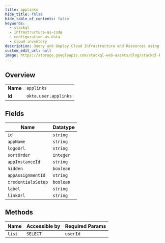 ```yaml
---
title: applinks
hide_title: false
hide_table_of_contents: false
keywords:
  - stackql
  - infrastructure-as-code
  - configuration-as-data
  - cloud inventory
description: Query and Deploy Cloud Infrastructure and Resources using SQL
custom_edit_url: null
image: https://storage.googleapis.com/stackql-web-assets/blog/stackql-blog-post-featured-image.png
---
```

  
    

## Overview
<table><tbody>
<tr><td><b>Name</b></td><td><code>applinks</code></td></tr>
<tr><td><b>Id</b></td><td><code>okta.user.applinks</code></td></tr>
</tbody></table>

## Fields
| Name | Datatype |
| ---- | -------- |
| `id` | `string` |
| `appName` | `string` |
| `logoUrl` | `string` |
| `sortOrder` | `integer` |
| `appInstanceId` | `string` |
| `hidden` | `boolean` |
| `appAssignmentId` | `string` |
| `credentialsSetup` | `boolean` |
| `label` | `string` |
| `linkUrl` | `string` |
## Methods
| Name | Accessible by | Required Params |
| ---- | ------------- | --------------- |
| `list` | `SELECT` | `userId` |
